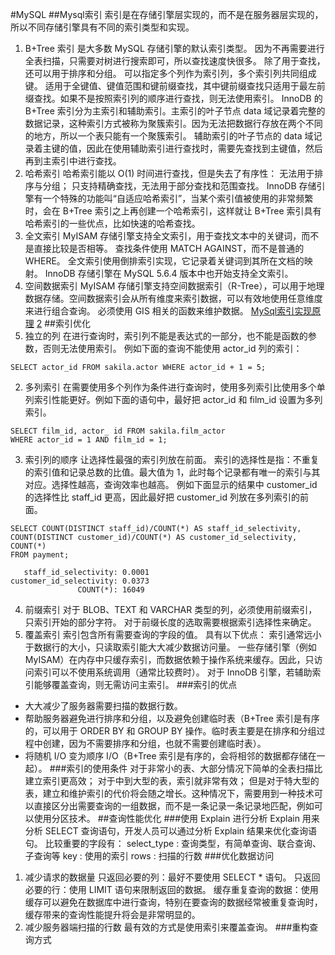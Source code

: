 #MySQL
##Mysql索引
索引是在存储引擎层实现的，而不是在服务器层实现的，所以不同存储引擎具有不同的索引类型和实现。
1. B+Tree 索引
是大多数 MySQL 存储引擎的默认索引类型。
因为不再需要进行全表扫描，只需要对树进行搜索即可，所以查找速度快很多。
除了用于查找，还可以用于排序和分组。
可以指定多个列作为索引列，多个索引列共同组成键。
适用于全键值、键值范围和键前缀查找，其中键前缀查找只适用于最左前缀查找。如果不是按照索引列的顺序进行查找，则无法使用索引。
InnoDB 的 B+Tree 索引分为主索引和辅助索引。主索引的叶子节点 data 域记录着完整的数据记录，这种索引方式被称为聚簇索引。因为无法把数据行存放在两个不同的地方，所以一个表只能有一个聚簇索引。
辅助索引的叶子节点的 data 域记录着主键的值，因此在使用辅助索引进行查找时，需要先查找到主键值，然后再到主索引中进行查找。
2. 哈希索引
哈希索引能以 O(1) 时间进行查找，但是失去了有序性： 
无法用于排序与分组；
只支持精确查找，无法用于部分查找和范围查找。
InnoDB 存储引擎有一个特殊的功能叫“自适应哈希索引”，当某个索引值被使用的非常频繁时，会在 B+Tree 索引之上再创建一个哈希索引，这样就让 B+Tree 索引具有哈希索引的一些优点，比如快速的哈希查找。
3. 全文索引
MyISAM 存储引擎支持全文索引，用于查找文本中的关键词，而不是直接比较是否相等。
查找条件使用 MATCH AGAINST，而不是普通的 WHERE。
全文索引使用倒排索引实现，它记录着关键词到其所在文档的映射。
InnoDB 存储引擎在 MySQL 5.6.4 版本中也开始支持全文索引。
4. 空间数据索引
MyISAM 存储引擎支持空间数据索引（R-Tree），可以用于地理数据存储。空间数据索引会从所有维度来索引数据，可以有效地使用任意维度来进行组合查询。
必须使用 GIS 相关的函数来维护数据。
[MySql索引实现原理](https://blog.csdn.net/waeceo/article/details/78702584)
[2](http://blog.codinglabs.org/articles/theory-of-mysql-index.html)
##索引优化
1. 独立的列
在进行查询时，索引列不能是表达式的一部分，也不能是函数的参数，否则无法使用索引。
例如下面的查询不能使用 actor_id 列的索引：
```
SELECT actor_id FROM sakila.actor WHERE actor_id + 1 = 5;
```
2. 多列索引
在需要使用多个列作为条件进行查询时，使用多列索引比使用多个单列索引性能更好。例如下面的语句中，最好把 actor_id 和 film_id 设置为多列索引。
```
SELECT film_id, actor_ id FROM sakila.film_actor
WHERE actor_id = 1 AND film_id = 1;
```
3. 索引列的顺序
让选择性最强的索引列放在前面。
索引的选择性是指：不重复的索引值和记录总数的比值。最大值为 1，此时每个记录都有唯一的索引与其对应。选择性越高，查询效率也越高。
例如下面显示的结果中 customer_id 的选择性比 staff_id 更高，因此最好把 customer_id 列放在多列索引的前面。
```
SELECT COUNT(DISTINCT staff_id)/COUNT(*) AS staff_id_selectivity,
COUNT(DISTINCT customer_id)/COUNT(*) AS customer_id_selectivity,
COUNT(*)
FROM payment;
```
```
   staff_id_selectivity: 0.0001
customer_id_selectivity: 0.0373
               COUNT(*): 16049
```
4. 前缀索引
对于 BLOB、TEXT 和 VARCHAR 类型的列，必须使用前缀索引，只索引开始的部分字符。
对于前缀长度的选取需要根据索引选择性来确定。
5. 覆盖索引
索引包含所有需要查询的字段的值。
具有以下优点：
索引通常远小于数据行的大小，只读取索引能大大减少数据访问量。
一些存储引擎（例如 MyISAM）在内存中只缓存索引，而数据依赖于操作系统来缓存。因此，只访问索引可以不使用系统调用（通常比较费时）。
对于 InnoDB 引擎，若辅助索引能够覆盖查询，则无需访问主索引。
###索引的优点
* 大大减少了服务器需要扫描的数据行数。
* 帮助服务器避免进行排序和分组，以及避免创建临时表（B+Tree 索引是有序的，可以用于 ORDER BY 和 GROUP BY 操作。临时表主要是在排序和分组过程中创建，因为不需要排序和分组，也就不需要创建临时表）。
* 将随机 I/O 变为顺序 I/O（B+Tree 索引是有序的，会将相邻的数据都存储在一起）。
###索引的使用条件
对于非常小的表、大部分情况下简单的全表扫描比建立索引更高效；
对于中到大型的表，索引就非常有效；
但是对于特大型的表，建立和维护索引的代价将会随之增长。这种情况下，需要用到一种技术可以直接区分出需要查询的一组数据，而不是一条记录一条记录地匹配，例如可以使用分区技术。
##查询性能优化
###使用 Explain 进行分析
Explain 用来分析 SELECT 查询语句，开发人员可以通过分析 Explain 结果来优化查询语句。
比较重要的字段有：
select_type : 查询类型，有简单查询、联合查询、子查询等
key : 使用的索引
rows : 扫描的行数
###优化数据访问
1. 减少请求的数据量
只返回必要的列：最好不要使用 SELECT * 语句。
只返回必要的行：使用 LIMIT 语句来限制返回的数据。
缓存重复查询的数据：使用缓存可以避免在数据库中进行查询，特别在要查询的数据经常被重复查询时，缓存带来的查询性能提升将会是非常明显的。
2. 减少服务器端扫描的行数
最有效的方式是使用索引来覆盖查询。
###重构查询方式
